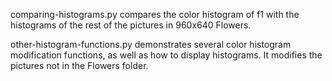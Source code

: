 comparing-histograms.py compares the color histogram of f1 with the histograms of the rest of the pictures in 960x640 Flowers.

other-histogram-functions.py demonstrates several color histogram modification functions, as well as how to display histograms. It modifies the pictures not in the Flowers folder.
